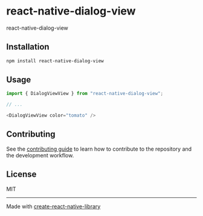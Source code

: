 # react-native-dialog-view

react-native-dialog-view

## Installation

```sh
npm install react-native-dialog-view
```

## Usage

```js
import { DialogViewView } from "react-native-dialog-view";

// ...

<DialogViewView color="tomato" />
```

## Contributing

See the [contributing guide](CONTRIBUTING.md) to learn how to contribute to the repository and the development workflow.

## License

MIT

---

Made with [create-react-native-library](https://github.com/callstack/react-native-builder-bob)
